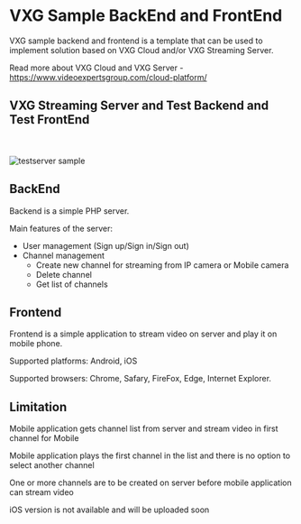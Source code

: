 # VXG Sample BackEnd and FrontEnd

VXG sample backend and frontend is a template that can be used to implement solution based on VXG Cloud and/or VXG Streaming Server.

Read more about VXG Cloud and VXG Server - https://www.videoexpertsgroup.com/cloud-platform/

## VXG Streaming Server and Test Backend and Test FrontEnd

<br>
<br>
<img src="http://www.videoexpertsgroup.com/git/testserver1.png" alt="testserver sample" >
<br>

## BackEnd 

Backend is a simple PHP server. 

Main features of the server:
   - User management (Sign up/Sign in/Sign out)
   - Channel management 
       - Create new channel for streaming from IP camera or Mobile camera
       - Delete channel
       - Get list of channels  

## Frontend 

Frontend is a simple application to stream video on server and play it on mobile phone.

Supported platforms: Android, iOS

Supported browsers: Chrome, Safary, FireFox, Edge, Internet Explorer. 
    
## Limitation
    
Mobile application gets channel list from server and stream video in first channel for Mobile

Mobile application plays the first channel in the list and there is no option to select another channel 

One or more channels are to be created on server before mobile application can stream video

iOS version is not available and will be uploaded soon
   
  
